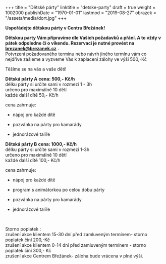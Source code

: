 +++
title = "Dětské párty"
linktitle = "detske-party"
draft = true
weight = 1002000
publishDate = "1970-01-01"
lastmod = "2019-08-27"
obrazek = "/assets/media/dort.jpg"
+++

**Uspořádejte dětskou párty v Centru Břežánek!**

**Dětskou party Vám připravíme dle Vašich požadavků a přání.
A to vždy v pátek odpoledne či o víkendu.
Rezervaci je nutné provést na brezanek@brezanek.cz** **.**   
Potvrzení požadovaného termínu nebo návrh jiného termínu vám co nejdříve zašleme a vyzveme Vás k zaplacení zálohy ve výši 500,-Kč

Těšíme se na vás a vaše děti!

**Dětská párty A** **cena: 500,- Kč/h**   
délku párty si určíte sami v rozmezí 1 - 3h  
určeno pro maximálně 10 dětí  
každé další dítě 50,- Kč/h

cena zahrnuje:

* nápoj pro každé dítě

* pozvánka na párty pro kamarády

* jednorázové talíře

**Dětská párty B** **cena: 1000,- Kč/h**   
délku párty si určíte sami v rozmezí 1-3h  
určeno pro maximálně 10 dětí  
každé další dítě 100,- Kč/h

cena zahrnuje:

* nápoj pro každé dítě

* program s animátorkou po celou dobu párty

* pozvánka na párty pro kamarády

* jednorázové talíře

<br />

Storno poplatek :  
zrušení akce klientem 15-30 dní před zamluveným termínem- storno poplatek činí 200,-Kč  
zrušení akce klientem 0-14 dní před zamluveným termínem - storno poplatek činí 300,- Kč  
zrušení akce Centrem Břežánek- záloha bude vrácena v plné výši.
